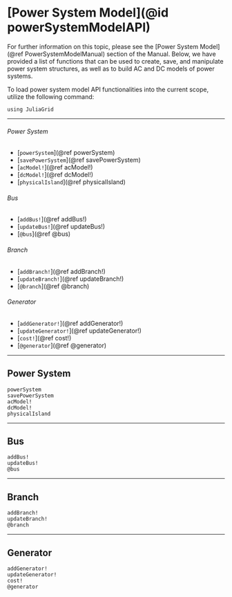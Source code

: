 # [Power System Model](@id powerSystemModelAPI)
For further information on this topic, please see the [Power System Model](@ref PowerSystemModelManual) section of the Manual. Below, we have provided a list of functions that can be used to create, save, and manipulate power system structures, as well as to build AC and DC models of power systems.

To load power system model API functionalities into the current scope, utilize the following command:
```@example LoadApi
using JuliaGrid
```

---

###### Power System
* [`powerSystem`](@ref powerSystem)
* [`savePowerSystem`](@ref savePowerSystem)
* [`acModel!`](@ref acModel!)
* [`dcModel!`](@ref dcModel!)
* [`physicalIsland`](@ref physicalIsland)

###### Bus
* [`addBus!`](@ref addBus!)
* [`updateBus!`](@ref updateBus!)
* [`@bus`](@ref @bus)

###### Branch
* [`addBranch!`](@ref addBranch!)
* [`updateBranch!`](@ref updateBranch!)
* [`@branch`](@ref @branch)

###### Generator
* [`addGenerator!`](@ref addGenerator!)
* [`updateGenerator!`](@ref updateGenerator!)
* [`cost!`](@ref cost!)
* [`@generator`](@ref @generator)

---

## Power System
```@docs
powerSystem
savePowerSystem
acModel!
dcModel!
physicalIsland
```

---

## Bus
```@docs
addBus!
updateBus!
@bus
```

---

## Branch
```@docs
addBranch!
updateBranch!
@branch
```

---

## Generator
```@docs
addGenerator!
updateGenerator!
cost!
@generator
```